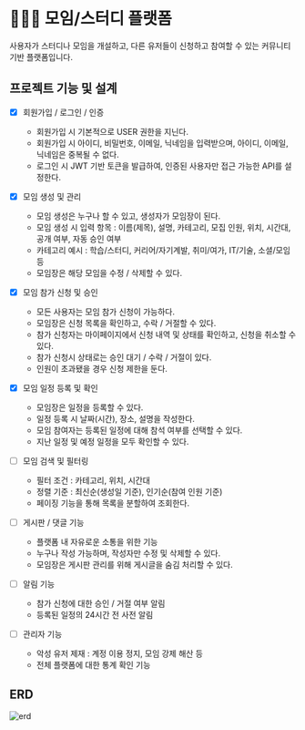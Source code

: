 # 🧑‍🤝‍🧑 모임/스터디 플랫폼
사용자가 스터디나 모임을 개설하고, 다른 유저들이 신청하고 참여할 수 있는 커뮤니티 기반 플랫폼입니다.

## 프로젝트 기능 및 설계
 - [X] 회원가입 / 로그인 / 인증
   - 회원가입 시 기본적으로 USER 권한을 지닌다.
   - 회원가입 시 아이디, 비밀번호, 이메일, 닉네임을 입력받으며, 아이디, 이메일, 닉네임은 중복될 수 없다.
   - 로그인 시 JWT 기반 토큰을 발급하여, 인증된 사용자만 접근 가능한 API를 설정한다.

 - [X] 모임 생성 및 관리
   - 모임 생성은 누구나 할 수 있고, 생성자가 모임장이 된다.
   - 모임 생성 시 입력 항목 : 이름(제목), 설명, 카테고리, 모집 인원, 위치, 시간대, 공개 여부, 자동 승인 여부
   - 카테고리 예시 : 학습/스터디, 커리어/자기계발, 취미/여가, IT/기술, 소셜/모임 등
   - 모임장은 해당 모임을 수정 / 삭제할 수 있다.

 - [X] 모임 참가 신청 및 승인
   - 모든 사용자는 모임 참가 신청이 가능하다.
   - 모임장은 신청 목록을 확인하고, 수락 / 거절할 수 있다.
   - 참가 신청자는 마이페이지에서 신청 내역 및 상태를 확인하고, 신청을 취소할 수 있다.
   - 참가 신청시 상태로는 승인 대기 / 수락 / 거절이 있다.
   - 인원이 초과됐을 경우 신청 제한을 둔다.

 - [X] 모임 일정 등록 및 확인
   - 모임장은 일정을 등록할 수 있다.
   - 일정 등록 시 날짜(시간), 장소, 설명을 작성한다.
   - 모임 참여자는 등록된 일정에 대해 참석 여부를 선택할 수 있다.
   - 지난 일정 및 예정 일정을 모두 확인할 수 있다.

 - [ ] 모임 검색 및 필터링
   - 필터 조건 : 카테고리, 위치, 시간대
   - 정렬 기준 : 최신순(생성일 기준), 인기순(참여 인원 기준)
   - 페이징 기능을 통해 목록을 분할하여 조회한다.

 - [ ] 게시판 / 댓글 기능
   - 플랫폼 내 자유로운 소통을 위한 기능
   - 누구나 작성 가능하며, 작성자만 수정 및 삭제할 수 있다.
   - 모임장은 게시판 관리를 위해 게시글을 숨김 처리할 수 있다.

 - [ ] 알림 기능
   - 참가 신청에 대한 승인 / 거절 여부 알림
   - 등록된 일정의 24시간 전 사전 알림

 - [ ] 관리자 기능
   - 악성 유저 제재 : 계정 이용 정지, 모임 강제 해산 등
   - 전체 플랫폼에 대한 통계 확인 기능

## ERD
![erd]()
